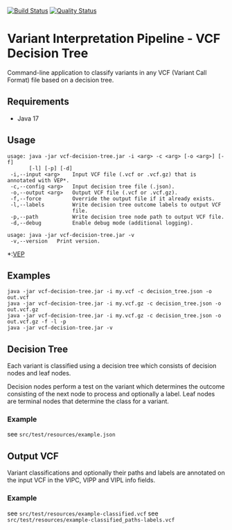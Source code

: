 [![Build Status](https://app.travis-ci.com/molgenis/vip-decision-tree.svg?branch=master)](https://app.travis-ci.com/molgenis/vip-decision-tree)
[![Quality Status](https://sonarcloud.io/api/project_badges/measure?project=molgenis_vip-decision-tree&metric=alert_status)](https://sonarcloud.io/dashboard?id=molgenis_vip-decision-tree)
# Variant Interpretation Pipeline - VCF Decision Tree
Command-line application to classify variants in any VCF (Variant Call Format) file based on a decision tree.
## Requirements
- Java 17

## Usage
```
usage: java -jar vcf-decision-tree.jar -i <arg> -c <arg> [-o <arg>] [-f]
       [-l] [-p] [-d]
 -i,--input <arg>    Input VCF file (.vcf or .vcf.gz) that is annotated with VEP*.
 -c,--config <arg>   Input decision tree file (.json).
 -o,--output <arg>   Output VCF file (.vcf or .vcf.gz).
 -f,--force          Override the output file if it already exists.
 -l,--labels         Write decision tree outcome labels to output VCF
                     file.
 -p,--path           Write decision tree node path to output VCF file.
 -d,--debug          Enable debug mode (additional logging).

usage: java -jar vcf-decision-tree.jar -v
 -v,--version   Print version.
```

*:[VEP](https://www.ensembl.org/info/docs/tools/vep/index.html)

## Examples
```
java -jar vcf-decision-tree.jar -i my.vcf -c decision_tree.json -o out.vcf
java -jar vcf-decision-tree.jar -i my.vcf.gz -c decision_tree.json -o out.vcf.gz
java -jar vcf-decision-tree.jar -i my.vcf.gz -c decision_tree.json -o out.vcf.gz -f -l -p
java -jar vcf-decision-tree.jar -v
```

## Decision Tree
Each variant is classified using a decision tree which consists of decision nodes and leaf nodes.

Decision nodes perform a test on the variant which determines the outcome consisting of the next node to process and optionally a label. 
Leaf nodes are terminal nodes that determine the class for a variant.
      
### Example
see `src/test/resources/example.json`

## Output VCF
Variant classifications and optionally their paths and labels are annotated on the input VCF in the VIPC, VIPP and VIPL info fields.
### Example
see `src/test/resources/example-classified.vcf`
see `src/test/resources/example-classified_paths-labels.vcf`

